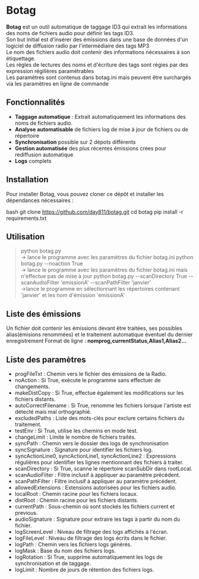 # Botag 

**Botag** est un outil automatique de taggage ID3 qui extrait les informations des noms de fichiers audio pour définir les tags ID3.  
Son but initial est d'insérer des émissions dans une base de données d'un logiciel de diffusion radio par l'intermédiaire des tags MP3  
Le nom des fichiers audio doit contenir des informations nécessaires à son étiquettage.  
Les règles de lectures des noms et d'écriture des tags sont régies par des expression régilières paramétrables   
Les paramètres sont contenus dans botag.ini mais peuvent être surchargés via les paramètres en ligne de commande  

## Fonctionnalités ##

- **Taggage automatique** : Extrait automatiquement les informations des noms de fichiers audio.
- **Analyse automatisable** de fichiers log de mise à jour de fichiers ou  de répertoire
- **Synchronisation** possible sur 2 dépots différents
- **Gestion automatisée** des plus récentes émissions crées pour rediffusion automatique
- **Logs** complets

## Installation ##

Pour installer Botag, vous pouvez cloner ce dépôt et installer les dépendances nécessaires :

bash
git clone https://github.com/day811/botag.git
cd botag
pip install -r requirements.txt

## Utilisation ##

> python botag.py  
  -> lance le programme avec les paramètres du fichier botag.ini
> python botag.py --noaction True   
  -> lance le programme avec les paramètres du fichier botag.ini mais n'effectue pas de mise à jour
> python botag.py --scanDirectory True --scanAudioFilter 'emissionA' --scanPathFilter 'janvier'  
  ->lance le programme en sélectionnant les répertoires contenant 'janvier' et les nom d'émission 'emissionA'

## Liste des émissions ##
Un fichier doit contenir les émissions devant être traitées, ses possibles alias(émisions renommées) et le traitement automatique éventuel du dernier enregistrement
Format de ligne : 
**nomprog,currentStatus,Alias1,Alias2...**


## Liste des paramètres ##

- progFileTxt : Chemin vers le fichier des émissions de la Radio.
- noAction : Si True, exécute le programme sans effectuer de changements.
- makeDistCopy : Si True, effectue également les modifications sur les fichiers distants.
- autoCorrectFilename : Si True, renomme les fichiers lorsque l'artiste est détecté mais mal orthographié.
- excludedPaths : Liste des mots-clés pour exclure certains fichiers du traitement.
- testEnv : Si True, utilise les chemins en mode test.
- changeLimit : Limite le nombre de fichiers traités.
- syncPath : Chemin vers le dossier des logs de synchronisation 
- syncSignature : Signature pour identifier les fichiers log.
- syncActionLine0, syncActionLine1, syncActionLine2 : Expressions régulières pour identifier les lignes mentionnant des fichiers à traiter.
- scanDirectory : Si True, scanne le répertoire scanSubDir dans rootLocal.
- scanAudioFilter : Filtre inclusif à appliquer au paramètre précédent.
- scanPathFilter : Filtre inclusif à appliquer au paramètre précédent.
- allowedExtensions : Extensions autorisées pour les fichiers audio.
- localRoot : Chemin racine pour les fichiers locaux.
- distRoot : Chemin racine pour les fichiers distants.
- currentPath : Sous-chemin où sont stockés les fichiers current et previous.
- audioSignature : Signature pour extraire les tags à partir du nom du fichier.
- logScreenLevel : Niveau de filtrage des logs affichés à l'écran.
- logFileLevel : Niveau de filtrage des logs écrits dans le fichier.
- logPath : Chemin vers les fichiers logs générés.
- logMask : Base du nom des fichiers logs.
- logRotation : Si True, supprime automatiquement les logs de synchronisation et de taggage.
- logLimit : Nombre de jours de rétention des fichiers logs.
